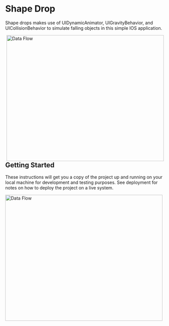 # Shape Drop
Shape drops makes use of  UIDynamicAnimator, UIGravityBehavior, and UICollisionBehavior to simulate falling objects in this simple IOS application.

<a target="_blank"><img align = "right" width = "500" height = "400" src="https://user-images.githubusercontent.com/27150848/37168566-4514fada-22d3-11e8-95ef-7ad57aa26d12.gif" border="0" alt="Data Flow"></a>
## Getting Started

These instructions will get you a copy of the project up and running on your local machine for development and testing purposes. See deployment for notes on how to deploy the project on a live system.

<a target="_blank"><img align = "left" width = "500" height = "400" src="http://i66.tinypic.com/343kvtv.png" border="0" alt="Data Flow"></a>

